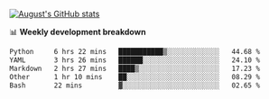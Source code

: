 
[![August's GitHub stats](https://github-readme-stats.vercel.app/api?username=zou-weidong&show_icons=true&theme=radical)](https://github.com/zou-weidong)


📊 **Weekly development breakdown**
<!--START_SECTION:waka-->

```txt
Python     6 hrs 22 mins   ███████████▒░░░░░░░░░░░░░   44.68 %
YAML       3 hrs 26 mins   ██████░░░░░░░░░░░░░░░░░░░   24.10 %
Markdown   2 hrs 27 mins   ████▒░░░░░░░░░░░░░░░░░░░░   17.23 %
Other      1 hr 10 mins    ██░░░░░░░░░░░░░░░░░░░░░░░   08.29 %
Bash       22 mins         ▓░░░░░░░░░░░░░░░░░░░░░░░░   02.65 %
```

<!--END_SECTION:waka-->
